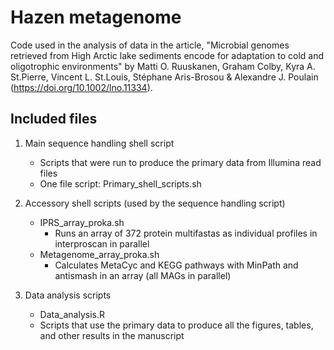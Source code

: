 # Hazen metagenome
Code used in the analysis of data in the article, "Microbial genomes retrieved from High Arctic lake sediments encode for adaptation to cold and oligotrophic environments" by Matti O. Ruuskanen, Graham Colby, Kyra A. St.Pierre, Vincent L. St.Louis, Stéphane Aris-Brosou & Alexandre J. Poulain (https://doi.org/10.1002/lno.11334).

## Included files

1. Main sequence handling shell script
	- Scripts that were run to produce the primary data from Illumina read files
	- One file script: Primary_shell_scripts.sh

2. Accessory shell scripts (used by the sequence handling script)
	- IPRS_array_proka.sh
		* Runs an array of 372 protein multifastas as individual profiles in interproscan in parallel
	- Metagenome_array_proka.sh
		* Calculates MetaCyc and KEGG pathways with MinPath and antismash in an array (all MAGs in parallel)
		
3. Data analysis scripts
	- Data_analysis.R
	- Scripts that use the primary data to produce all the figures, tables, and other results in the manuscript
